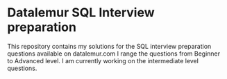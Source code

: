 # Datalemur SQL Interview preparation
This repository contains my solutions for the SQL interview preparation questions available on datalemur.com
I range the questions from Beginner to Advanced level. 
I am currently working on the intermediate level questions. 
